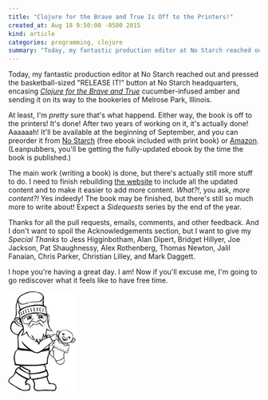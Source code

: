```yaml
---
title: "Clojure for the Brave and True Is Off to the Printers!"
created_at: Aug 18 9:50:00 -0500 2015
kind: article
categories: programming, clojure
summary: "Today, my fantastic production editor at No Starch reached out and pressed the basketball-sized \"RELEASE IT!\" button at No Starch headquarters, encasing <em>Clojure for the Brave and True</em> cucumber-infused amber and sending it on its way to the bookeries of Melrose Park, Illinois."
---
```


Today, my fantastic production editor at No Starch reached out and
pressed the basketball-sized "RELEASE IT!" button at No Starch
headquarters, encasing [*Clojure for the Brave and True*](http://www.braveclojure.com/)
cucumber-infused amber and sending it on its way to the bookeries of
Melrose Park, Illinois.

At least, I'm *pretty* sure that's what happend. Either way, the book
is off to the printers! It's done! After two years of working on it,
it's actually done! Aaaaaah! It'll be available at the beginning of
September, and you can preorder it from
[No Starch](https://www.nostarch.com/clojure) (free ebook included
with print book) or
[Amazon](http://www.amazon.com/Clojure-Brave-True-Ultimate-Programmer/dp/1593275919/).
(Leanpubbers, you'll be getting the fully-updated ebook by the time the
book is published.)

The main work (writing a book) is done, but there's actually still
more stuff to do. I need to finish rebuilding
[the website](http://www.braveclojure.com) to include all the updated
content and to make it easier to add more content. *What?!*, you ask,
*more content?!* Yes indeedy! The book may be finished, but there's
still so much more to write about! Expect a *Sidequests* series by the
end of the year.

Thanks for all the pull requests, emails, comments, and other
feedback. And I don't want to spoil the Acknowledgements section, but
I want to give my *Special Thanks* to Jess Higginbotham, Alan Dipert,
Bridget Hillyer, Joe Jackson, Pat Shaughnessy, Alex Rothenberg, Thomas
Newton, Jalil Fanaian, Chris Parker, Christian Lilley, and Mark
Daggett.

I hope you're having a great day. I am! Now if you'll excuse me, I'm
going to go rediscover what it feels like to have free time.

![Sock Gnome](/assets/images/posts/to-the-printers/sock-gnome.png)
